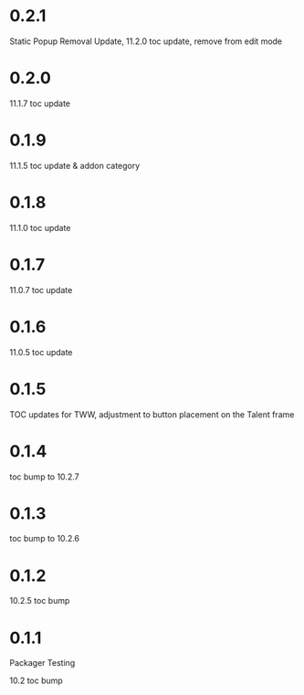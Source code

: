 # 0.2.1

Static Popup Removal Update, 11.2.0 toc update, remove from edit mode

# 0.2.0

11.1.7 toc update

# 0.1.9

11.1.5 toc update & addon category

# 0.1.8

11.1.0 toc update

# 0.1.7

11.0.7 toc update

# 0.1.6

11.0.5 toc update

# 0.1.5

TOC updates for TWW, adjustment to button placement on the Talent frame

# 0.1.4

toc bump to 10.2.7

# 0.1.3

toc bump to 10.2.6

# 0.1.2

10.2.5 toc bump

# 0.1.1

Packager Testing

10.2 toc bump
